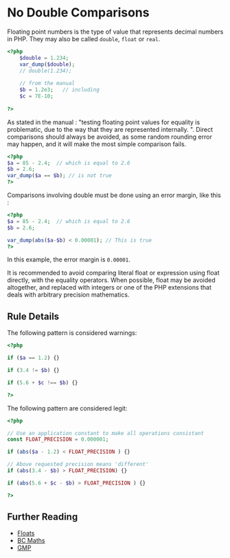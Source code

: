 <!-- Good Practices -->
# No Double Comparisons

Floating point numbers is the type of value that represents decimal numbers in PHP. They may also be called `double`, `float` or `real`. 

```php
<?php
	$double = 1.234;
	var_dump($double);
	// double(1.234);
	
	// from the manual 
	$b = 1.2e3;   // including 
	$c = 7E-10;
	
?>
```

As stated in the manual : "testing floating point values for equality is problematic, due to the way that they are represented internally. ". Direct comparisons should always be avoided, as some random rounding error may happen, and it will make the most simple comparison fails.

```php
<?php
$a = 85 - 2.4;  // which is equal to 2.6
$b = 2.6;
var_dump($a == $b); // is not true
?>
```

Comparisons involving double must be done using an error margin, like this : 

```php
<?php
$a = 85 - 2.4;  // which is equal to 2.6
$b = 2.6;

var_dump(abs($a-$b) < 0.00001); // This is true
?>
```

In this example, the error margin is `0.00001`. 

It is recommended to avoid comparing literal float or expression using float directly, with the equality operators. When possible, float may be avoided altogether, and replaced with integers or one of the PHP extensions that deals with arbitrary precision mathematics. 

## Rule Details

The following pattern is considered warnings:

```php
<?php

if ($a == 1.2) {}

if (3.4 != $b) {}

if (5.6 + $c !== $b) {}

?>
```

The following pattern are considered legit:

```php
<?php

// Use an application constant to make all operations consistant
const FLOAT_PRECISION = 0.000001;

if (abs($a - 1.2) < FLOAT_PRECISION ) {}

// Above requested precision means 'different'
if (abs(3.4 - $b) > FLOAT_PRECISION) {}

if (abs(5.6 + $c - $b) > FLOAT_PRECISION ) {} 

?>
```
<!--
### Options
## When Not To Use It

If needed, just use revert from the control version system. 
-->

## Further Reading 
* [Floats](http://php.net/float)
* [BC Maths](http://php.net/bc)
* [GMP](http://php.net/gmp)

